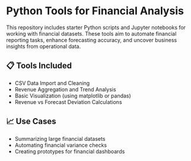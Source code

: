 # Python Tools for Financial Analysis

This repository includes starter Python scripts and Jupyter notebooks for working with financial datasets. These tools aim to automate financial reporting tasks, enhance forecasting accuracy, and uncover business insights from operational data.

## 📋 Tools Included
- CSV Data Import and Cleaning
- Revenue Aggregation and Trend Analysis
- Basic Visualization (using matplotlib or pandas)
- Revenue vs Forecast Deviation Calculations

## 📈 Use Cases
- Summarizing large financial datasets
- Automating financial variance checks
- Creating prototypes for financial dashboards
